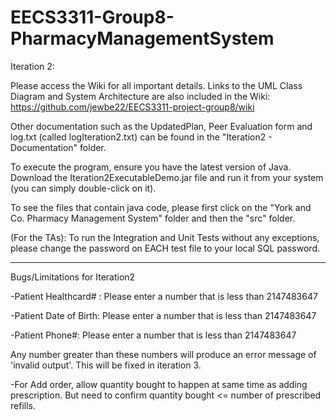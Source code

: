 # EECS3311-Group8-PharmacyManagementSystem
Iteration 2:

Please access the Wiki for all important details. Links to the UML Class Diagram and System Architecture are also included in the Wiki: https://github.com/jewbe22/EECS3311-project-group8/wiki

Other documentation such as the UpdatedPlan, Peer Evaluation form and log.txt (called logIteration2.txt) can be found in the "Iteration2 - Documentation" folder.

To execute the program, ensure you have the latest version of Java. Download the Iteration2ExecutableDemo.jar file and run it from your system (you can simply double-click on it).

To see the files that contain java code, please first click on the "York and Co. Pharmacy Management System" folder and then the "src" folder.

(For the TAs): To run the Integration and Unit Tests without any exceptions, please change the password on EACH test file to your local SQL password.

-------------------------------------------------------------------------------------------
Bugs/Limitations for Iteration2

-Patient Healthcard# : Please enter a number that is less than 2147483647

-Patient Date of Birth: Please enter a number that is less than 2147483647

-Patient Phone#: Please enter a number that is less than 2147483647

Any number greater than these numbers will produce an error message of 'invalid output'. This will be fixed in iteration 3.

-For Add order, allow quantity bought to happen at same time as adding prescription. But need to confirm quantity bought <= number of prescribed refills.
